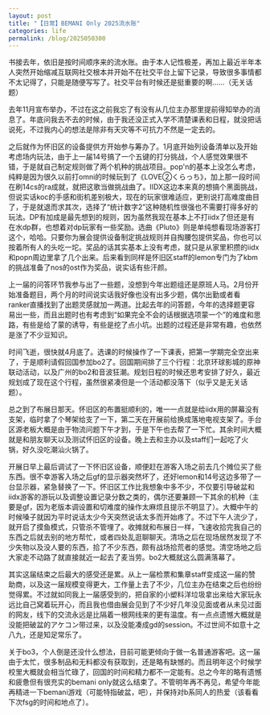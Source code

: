 ```yaml
---
layout: post
title: "【日常】BEMANI Only 2025流水账"
categories: life
permalink: /blog/2025050300
---
```


书接去年，依旧是按时间顺序来的流水账。由于本人记性极差，再加上最近半年本人突然开始缩减互联网社交根本并开始不在社交平台上留下记录，导致很多事情都不太记得了，只能是随便写写了。社交平台有时候还是挺重要的啊……（无关话题）

去年11月宣布举办，不过在这之前我忘了有没有从几位主办那里提前得知举办的消息了。年底问我去不去的时候，由于我还没正式入学不清楚课表和日程，就没把话说死，不过我内心的想法是除非有天灾等不可抗力不然是一定去的。

之后就作为怀旧区的设备提供方开始参与筹办了。1月底开始列设备清单以及开始考虑场内玩法，由于上一届14号搞了一个五键的打分挑战，个人感觉效果很不错，于是就自己制定规则做了两个机种的挑战项目。pop'n的基本上没怎么考虑，纯粹是因为很久以前打omni的时候玩到了《LOVE②くらっち》，加上那一段时间在刷14cs的ra成就，就把这歌当做挑战曲了。IIDX这边本来真的想搞个黑面挑战，但说实话koc的手感和街机差别极大，现在的玩家很难适应，更别说打高难度曲目了，于是就退而求其次，选择了“统计数字2”这种随机性很强也不需要打得多好的玩法。DP有加成是最先想到的规则，因为虽然我现在基本上不打iidx了但还是有在水dp群，也想着对dp玩家有一些奖励。选曲《Pluto》则是单纯想看现场游客打这个，哈哈。只要你为展会提供设备制定挑战规则并自掏腰包提供奖品，你也可以按着所有人的头吃一坨。奖品的话其实基本上没有考虑，就只是从家里积攒的iidx和popn周边里拿了几个出来。后来看到同样是怀旧区staff的lemon专门为了kbm的挑战准备了nos的ost作为奖品，说实话有些汗颜。

上一届的问答环节我参与出了一些题，没想到今年出题组还是原班人马。2月份开始准备题目，两个月的时间说实话我好像也没有出多少题，偶尔出勤或者看ranker直播找到了出题灵感就加一两道。比起去年的问答题，今年的选择题更容易出一些，而且出题时也有考虑到“如果完全不会的话根据选项蒙一个”的难度和思路，有些是给了蒙的诱导，有些是挖了点小坑。出题的过程还是非常有趣，也依然是涨了不少豆知识。

时间飞逝，很快就4月底了。选课的时候操作了一下课表，把第一学期完全空出来了，于是顺利请假回国参加bo2了。回国期间排了三个行程：北京环球影城的原神联动活动，以及广州的bo2和音波狂潮。规划日程的时候还思考安排了好久，最近规划成了现在这个行程，虽然很紧凑但是一个活动都没落下（似乎又是无关话题）。

总之到了布展日那天。怀旧区的布置挺顺利的，唯一一点就是给iidx用的屏幕没有支架，临时拿了个琴架给支了一下，第二天在开展前给换成落地电视支架了。手台区源老板大概是由于物流问题下午才到，于是下午也去帮了一下忙。其余时间大概就是和朋友聊天以及测试怀旧区的设备。晚上去和主办以及staff们一起吃了火锅，好久没吃潮汕火锅了。

开展日早上最后调试了一下怀旧区设备，顺便赶在游客入场之前去几个摊位买了些东西。很不幸游客入场之后gf的显示器突然坏了，还好lemon和14号这边多带了一台显示器，紧急替换了一下。怀旧区工作比我想象中多不少，不仅要引导破盆和iidx游客的游玩以及调整设置记录分数之类的，偶尔还要兼顾一下其余的机种（主要是gf，因为老版本调设置和切难度的操作太麻烦且提示不明显了）。大概中午的时候嗓子就因为平时说话太少今天突然说话太多而开始疼了。不过下午人流少了，就开启了摸鱼模式，只管杀不管埋了。收摊就和布展日一样，飞速收拾完我自己的东西之后就去别的地方帮忙，或者四处乱逛聊聊天。清场之后在现场居然发现了不少失物以及没人要的东西，拾了不少东西，颇有战场拾荒者的感觉。清空场地之后大家走不动路了就直接就近一起去了麦当劳。bo2大概就这么圆满落幕了。

其实这届结束之后最大的感受还是累。从上一届检票和集章staff变成这一届的赞助商，以及这一届规模变得更大，工作量上去了不少，几位主办在结束之后也纷纷觉得累。不过就如同我上一届感受到的，把自家的小塑料洋垃圾拿出来给大家玩永远比自己窝着玩开心，而且我也借由展会见到了不少好几年没见面或者从未见过面的网友，线下的交流永远是比隔着一根网线来的更有温度。有一点点遗憾大概就是没能把破盆的アケコン带过来，以及没能凑成gd的session。不过世间不如意十之八九，还是知足常乐了。

关于bo3，个人倒是还没什么想法，目前可能更倾向于做一名普通游客吧。这一届由于太忙，很多制品和无料都没有获取到，还是略有缺憾的。而且明年这个时候学校里大概就会相当忙碌了，回国的时间和精力都不一定能有。总之今年的略有遗憾和疲惫但有很充实的bemani only就这么结束了。不管明年再不再见，希望今年能再精进一下bemani游戏（可能特指破盆，吧），并保持对b系同人的热爱（该看看下次fsg的时间和地点了）。
